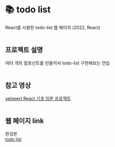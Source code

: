 # 📚 todo list
React를 사용한 todo-list 웹 페이지 (2022, React)
<br><br>

## 프로젝트 설명
여러 개의 컴포넌트를 만들어서 todo-list 구현해보는 연습
<br><br>

## 참고 영상
[velopert React 기초 입문 프로젝트](https://velopert.com/3480)
<br><br>

## 웹 페이지 link
완성본<br>
[todo list](https://kylee31.github.io/todo_list/)
